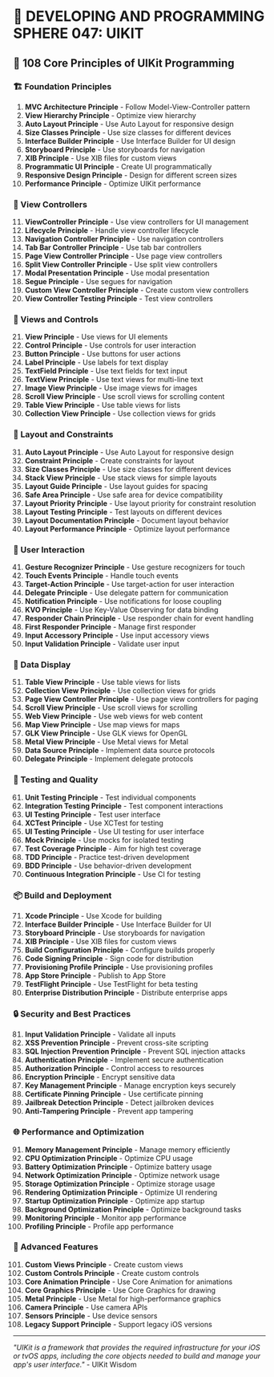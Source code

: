 # 🌟 DEVELOPING AND PROGRAMMING SPHERE 047: UIKIT

## 🍎 108 Core Principles of UIKit Programming

### 🏗️ Foundation Principles

1. **MVC Architecture Principle** - Follow Model-View-Controller pattern
2. **View Hierarchy Principle** - Optimize view hierarchy
3. **Auto Layout Principle** - Use Auto Layout for responsive design
4. **Size Classes Principle** - Use size classes for different devices
5. **Interface Builder Principle** - Use Interface Builder for UI design
6. **Storyboard Principle** - Use storyboards for navigation
7. **XIB Principle** - Use XIB files for custom views
8. **Programmatic UI Principle** - Create UI programmatically
9. **Responsive Design Principle** - Design for different screen sizes
10. **Performance Principle** - Optimize UIKit performance

### 🎯 View Controllers

11. **ViewController Principle** - Use view controllers for UI management
12. **Lifecycle Principle** - Handle view controller lifecycle
13. **Navigation Controller Principle** - Use navigation controllers
14. **Tab Bar Controller Principle** - Use tab bar controllers
15. **Page View Controller Principle** - Use page view controllers
16. **Split View Controller Principle** - Use split view controllers
17. **Modal Presentation Principle** - Use modal presentation
18. **Segue Principle** - Use segues for navigation
19. **Custom View Controller Principle** - Create custom view controllers
20. **View Controller Testing Principle** - Test view controllers

### 🧮 Views and Controls

21. **View Principle** - Use views for UI elements
22. **Control Principle** - Use controls for user interaction
23. **Button Principle** - Use buttons for user actions
24. **Label Principle** - Use labels for text display
25. **TextField Principle** - Use text fields for text input
26. **TextView Principle** - Use text views for multi-line text
27. **Image View Principle** - Use image views for images
28. **Scroll View Principle** - Use scroll views for scrolling content
29. **Table View Principle** - Use table views for lists
30. **Collection View Principle** - Use collection views for grids

### 🎨 Layout and Constraints

31. **Auto Layout Principle** - Use Auto Layout for responsive design
32. **Constraint Principle** - Create constraints for layout
33. **Size Classes Principle** - Use size classes for different devices
34. **Stack View Principle** - Use stack views for simple layouts
35. **Layout Guide Principle** - Use layout guides for spacing
36. **Safe Area Principle** - Use safe area for device compatibility
37. **Layout Priority Principle** - Use layout priority for constraint resolution
38. **Layout Testing Principle** - Test layouts on different devices
39. **Layout Documentation Principle** - Document layout behavior
40. **Layout Performance Principle** - Optimize layout performance

### 🔧 User Interaction

41. **Gesture Recognizer Principle** - Use gesture recognizers for touch
42. **Touch Events Principle** - Handle touch events
43. **Target-Action Principle** - Use target-action for user interaction
44. **Delegate Principle** - Use delegate pattern for communication
45. **Notification Principle** - Use notifications for loose coupling
46. **KVO Principle** - Use Key-Value Observing for data binding
47. **Responder Chain Principle** - Use responder chain for event handling
48. **First Responder Principle** - Manage first responder
49. **Input Accessory Principle** - Use input accessory views
50. **Input Validation Principle** - Validate user input

### 🚀 Data Display

51. **Table View Principle** - Use table views for lists
52. **Collection View Principle** - Use collection views for grids
53. **Page View Controller Principle** - Use page view controllers for paging
54. **Scroll View Principle** - Use scroll views for scrolling
55. **Web View Principle** - Use web views for web content
56. **Map View Principle** - Use map views for maps
57. **GLK View Principle** - Use GLK views for OpenGL
58. **Metal View Principle** - Use Metal views for Metal
59. **Data Source Principle** - Implement data source protocols
60. **Delegate Principle** - Implement delegate protocols

### 🧪 Testing and Quality

61. **Unit Testing Principle** - Test individual components
62. **Integration Testing Principle** - Test component interactions
63. **UI Testing Principle** - Test user interface
64. **XCTest Principle** - Use XCTest for testing
65. **UI Testing Principle** - Use UI testing for user interface
66. **Mock Principle** - Use mocks for isolated testing
67. **Test Coverage Principle** - Aim for high test coverage
68. **TDD Principle** - Practice test-driven development
69. **BDD Principle** - Use behavior-driven development
70. **Continuous Integration Principle** - Use CI for testing

### 📦 Build and Deployment

71. **Xcode Principle** - Use Xcode for building
72. **Interface Builder Principle** - Use Interface Builder for UI
73. **Storyboard Principle** - Use storyboards for navigation
74. **XIB Principle** - Use XIB files for custom views
75. **Build Configuration Principle** - Configure builds properly
76. **Code Signing Principle** - Sign code for distribution
77. **Provisioning Profile Principle** - Use provisioning profiles
78. **App Store Principle** - Publish to App Store
79. **TestFlight Principle** - Use TestFlight for beta testing
80. **Enterprise Distribution Principle** - Distribute enterprise apps

### 🔒 Security and Best Practices

81. **Input Validation Principle** - Validate all inputs
82. **XSS Prevention Principle** - Prevent cross-site scripting
83. **SQL Injection Prevention Principle** - Prevent SQL injection attacks
84. **Authentication Principle** - Implement secure authentication
85. **Authorization Principle** - Control access to resources
86. **Encryption Principle** - Encrypt sensitive data
87. **Key Management Principle** - Manage encryption keys securely
88. **Certificate Pinning Principle** - Use certificate pinning
89. **Jailbreak Detection Principle** - Detect jailbroken devices
90. **Anti-Tampering Principle** - Prevent app tampering

### 🌐 Performance and Optimization

91. **Memory Management Principle** - Manage memory efficiently
92. **CPU Optimization Principle** - Optimize CPU usage
93. **Battery Optimization Principle** - Optimize battery usage
94. **Network Optimization Principle** - Optimize network usage
95. **Storage Optimization Principle** - Optimize storage usage
96. **Rendering Optimization Principle** - Optimize UI rendering
97. **Startup Optimization Principle** - Optimize app startup
98. **Background Optimization Principle** - Optimize background tasks
99. **Monitoring Principle** - Monitor app performance
100. **Profiling Principle** - Profile app performance

### 🚀 Advanced Features

101. **Custom Views Principle** - Create custom views
102. **Custom Controls Principle** - Create custom controls
103. **Core Animation Principle** - Use Core Animation for animations
104. **Core Graphics Principle** - Use Core Graphics for drawing
105. **Metal Principle** - Use Metal for high-performance graphics
106. **Camera Principle** - Use camera APIs
107. **Sensors Principle** - Use device sensors
108. **Legacy Support Principle** - Support legacy iOS versions

---

*"UIKit is a framework that provides the required infrastructure for your iOS or tvOS apps, including the core objects needed to build and manage your app's user interface."* - UIKit Wisdom
